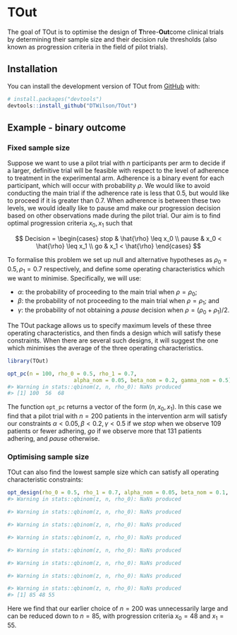 
<!-- README.md is generated from README.Rmd. Please edit that file -->

# TOut

<!-- badges: start -->
<!-- badges: end -->

The goal of TOut is to optimise the design of **T**hree-**Out**come
clinical trials by determining their sample size and their decision rule
thresholds (also known as progression criteria in the field of pilot
trials).

## Installation

You can install the development version of TOut from
[GitHub](https://github.com/) with:

``` r
# install.packages("devtools")
devtools::install_github("DTWilson/TOut")
```

## Example - binary outcome

### Fixed sample size

Suppose we want to use a pilot trial with $n$ participants per arm to
decide if a larger, definitive trial will be feasible with respect to
the level of adherence to treatment in the experimental arm. Adherence
is a binary event for each participant, which will occur with
probability $\rho$. We would like to avoid conducting the main trial if
the adherence rate is less that 0.5, but would like to proceed if it is
greater than 0.7. When adherence is between these two levels, we would
ideally like to pause amd make our progression decision based on other
observations made during the pilot trial. Our aim is to find optimal
progression criteria $x_0, x_1$ such that

$$
Decision =
\begin{cases}
 stop    & \hat{\rho} \leq x_0 \\
 pause   & x_0 < \hat{\rho} \leq x_1 \\
 go      & x_1 < \hat{\rho}
 \end{cases}       
$$

To formalise this problem we set up null and alternative hypotheses as
$\rho_0 = 0.5, \rho_1 = 0.7$ respectively, and define some operating
characteristics which we want to minimise. Specifically, we will use:

-   $\alpha$: the probability of proceeding to the main trial when
    $\rho = \rho_0$;
-   $\beta$: the probability of not proceeding to the main trial when
    $\rho = \rho_1$; and
-   $\gamma$: the probability of not obtaining a $pause$ decision when
    $\rho = (\rho_0 + \rho_1)/2$.

The TOut package allows us to specify maximum levels of these three
operating characteristics, and then finds a design which will satisfy
these constraints. When there are several such designs, it will suggest
the one which minimises the average of the three operating
characteristics.

``` r
library(TOut)

opt_pc(n = 100, rho_0 = 0.5, rho_1 = 0.7,
                     alpha_nom = 0.05, beta_nom = 0.2, gamma_nom = 0.5)
#> Warning in stats::qbinom(z, n, rho_0): NaNs produced
#> [1] 100  56  68
```

The function `opt_pc` returns a vector of the form $(n, x_0, x_1)$. In
this case we find that a pilot trial with $n = 200$ patients in the
intervention arm will satisfy our constraints
$\alpha < 0.05, \beta < 0.2, \gamma < 0.5$ if we $stop$ when we observe
109 patients or fewer adhering, $go$ if we observe more that 131
patients adhering, and $pause$ otherwise.

### Optimising sample size

TOut can also find the lowest sample size which can satisfy all
operating characteristic constraints:

``` r
opt_design(rho_0 = 0.5, rho_1 = 0.7, alpha_nom = 0.05, beta_nom = 0.1, gamma_nom = 0.5)
#> Warning in stats::qbinom(z, n, rho_0): NaNs produced

#> Warning in stats::qbinom(z, n, rho_0): NaNs produced

#> Warning in stats::qbinom(z, n, rho_0): NaNs produced

#> Warning in stats::qbinom(z, n, rho_0): NaNs produced

#> Warning in stats::qbinom(z, n, rho_0): NaNs produced

#> Warning in stats::qbinom(z, n, rho_0): NaNs produced

#> Warning in stats::qbinom(z, n, rho_0): NaNs produced

#> Warning in stats::qbinom(z, n, rho_0): NaNs produced
#> [1] 85 48 55
```

Here we find that our earlier choice of $n = 200$ was unnecessarily
large and can be reduced down to $n = 85$, with progression criteria
$x_0 = 48$ and $x_1 = 55$.
